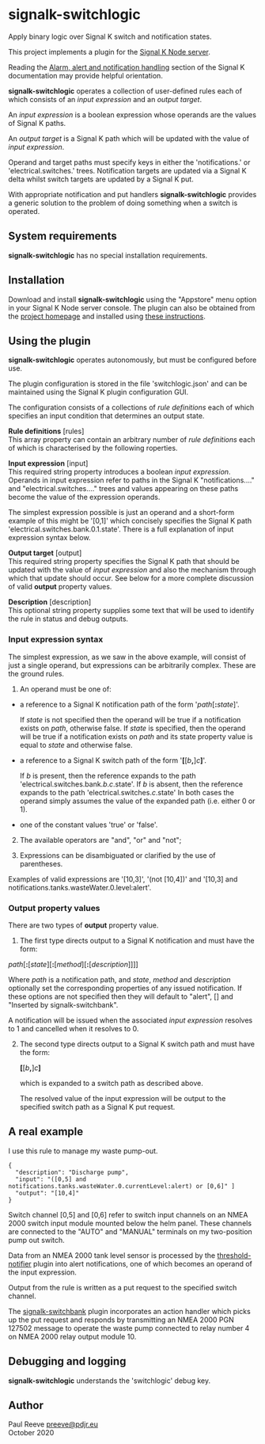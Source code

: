 # signalk-switchlogic

Apply binary logic over Signal K switch and notification states.

This project implements a plugin for the
[Signal K Node server](https://github.com/SignalK/signalk-server-node).

Reading the
[Alarm, alert and notification handling](http://signalk.org/specification/1.0.0/doc/notifications.html)
section of the Signal K documentation may provide helpful orientation.

__signalk-switchlogic__ operates a collection of user-defined rules
each of which consists of an *input expression* and an *output target*.

An *input expression* is a boolean expression whose operands are the
values of Signal K paths.

An *output target* is a Signal K path which will be updated with
the value of *input expression*.

Operand and target paths must specify keys in either the
'notifications.' or 'electrical.switches.' trees.
Notification targets are updated via a Signal K delta whilst switch
targets are updated by a Signal K put.

With appropriate notification and put handlers __signalk-switchlogic__
provides a generic solution to the problem of doing something when a
switch is operated.

## System requirements

__signalk-switchlogic__ has no special installation requirements.

## Installation

Download and install __signalk-switchlogic__ using the "Appstore" menu
option in your Signal K Node server console.
The plugin can also be obtained from the 
[project homepage](https://github.com/preeve9534/signalk-switchlogic)
and installed using
[these instructions](https://github.com/SignalK/signalk-server-node/blob/master/SERVERPLUGINS.md).

## Using the plugin

__signalk-switchlogic__ operates autonomously, but must be configured
before use.

The plugin configuration is stored in the file 'switchlogic.json' and
can be maintained using the Signal K plugin configuration GUI.

The configuration consists of a collections of *rule definitions* each
of which specifies an input condition that determines an output state.

__Rule definitions__ [rules]\
This array property can contain an arbitrary number of *rule
definitions* each of which is characterised by the following 
roperties.

__Input expression__ [input]\
This required string property introduces a boolean *input expression*.
Operands in input expression refer to paths in the Signal K
"notifications...." and "electrical.switches...." trees and values
appearing on these paths become the value of the expression operands.

The simplest expression possible is just an operand and a short-form
example of this might be '[0,1]' which concisely specifies the Signal K
path 'electrical.switches.bank.0.1.state'.
There is a full explanation of input expression syntax below.

__Output target__ [output]\
This required string  property specifies the Signal K path that should
be updated with the value of *input expression* and also the mechanism
through which that update should occur.
See below for a more complete discussion of valid __output__ property
values.
 
__Description__ [description]\
This optional string property supplies some text that will be used to
identify the rule in status and debug outputs.

### Input expression syntax

The simplest expression, as we saw in the above example, will consist
of just a single operand, but expressions can be arbitrarily complex.
These are the ground rules.

1. An operand must be one of:

* a reference to a Signal K notification path of the form '*path*[__:__*state*]'.

  If *state* is not specified then the operand will be true if a notification
  exists on *path*, otherwise false.
  If *state* is specified, then the operand will be true if a notification
  exists on *path* and its state property value is equal to *state* and
  otherwise false.

* a reference to a Signal K switch path of the form '__[__[*b*__,__]*c*__]__'.

  If *b* is present, then the reference expands to the path 'electrical.switches.bank.*b*.*c*.state'.
  If *b* is absent, then the reference expands to the path 'electrical.switches.*c*.state'
  In both cases the operand simply assumes the value of the expanded path (i.e. either 0 or 1).

* one of the constant values 'true' or 'false'.

2. The available operators are "and", "or" and "not";

3. Expressions can be disambiguated or clarified by the use of
   parentheses.

Examples of valid expressions are '[10,3]', '(not [10,4])' and
'[10,3] and notifications.tanks.wasteWater.0.level:alert'.

### Output property values

There are two types of __output__ property value. 

1. The first type directs output to a Signal K notification and must
   have the form:

  *path*[__:__[*state*][__:__[*method*][__:__[*description*]]]]

  Where *path* is a notification path, and *state*, *method* and
  *description* optionally set the corresponding properties of any
  issued notification. 
  If these options are not specified then they will default to
  "alert", [] and "Inserted by signalk-switchbank".

   A notification will be issued when the associated *input expression*
   resolves to 1 and cancelled when it resolves to 0.

2. The second type directs output to a Signal K switch path and must have the form:

   __[__[*b*__,__]*c*__]__

   which is expanded to a switch path as described above.

   The resolved value of the input expression will be output to the specified
   switch path as a Signal K put request.

## A real example

I use this rule to manage my waste pump-out.
```
{
  "description": "Discharge pump",
  "input": "([0,5] and notifications.tanks.wasteWater.0.currentLevel:alert) or [0,6]" ]
  "output": "[10,4]"
}
```

Switch channel [0,5] and [0,6] refer to switch input channels on an
NMEA 2000 switch input module mounted below the helm panel.
These channels are connected to the "AUTO" and "MANUAL" terminals on
my two-position pump out switch.

Data from an NMEA 2000 tank level sensor is processed by the
[threshold-notifier](https://github.com/preeve9534/threshold-notifier#readme)
plugin into alert notifications, one of which becomes an operand
of the input expression.

Output from the rule is written as a put request to the specified
switch channel.

The 
[signalk-switchbank](https://github.com/preeve9534/signalk-switchbank#readme)
plugin incorporates an action handler which picks up the put request
and responds by transmitting an NMEA 2000 PGN 127502 message to operate
the waste pump connected to relay number 4 on NMEA 2000 relay output
module 10.

## Debugging and logging

__signalk-switchlogic__ understands the 'switchlogic' debug key.

## Author

Paul Reeve <preeve@pdjr.eu>\
October 2020
